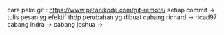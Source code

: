 cara pake git : https://www.petanikode.com/git-remote/
setiap commit -> tulis pesan yg efektif thdp perubahan yg dibuat
cabang richard -> ricad97
cabang indra ->
cabang joshua ->
